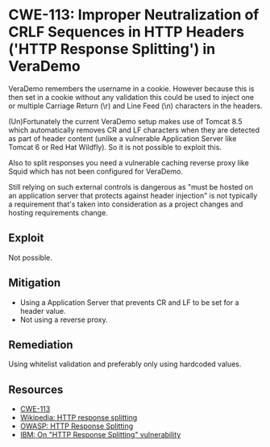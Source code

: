 CWE-113: Improper Neutralization of CRLF Sequences in HTTP Headers ('HTTP Response Splitting') in VeraDemo
==========================================================================================================

VeraDemo remembers the username in a cookie. However because this is then set in a cookie without any validation this could be used
to inject one or multiple Carriage Return (\r) and Line Feed (\n) characters in the headers.

(Un)Fortunately the current VeraDemo setup makes use of Tomcat 8.5 which automatically removes CR and LF characters when they are
detected as part of header content (unlike a vulnerable Application Server like Tomcat 6 or Red Hat Wildfly). So it is not possible
to exploit this.

Also to split responses you need a vulnerable caching reverse proxy like Squid which has not been configured for VeraDemo.

Still relying on such external controls is dangerous as "must be hosted on an application server that protects against header injection"
is not typically a requirement that's taken into consideration as a project changes and hosting requirements change.

Exploit
-------
Not possible.

Mitigation
----------
* Using a Application Server that prevents CR and LF to be set for a header value.
* Not using a reverse proxy.

Remediation
-----------
Using whitelist validation and preferably only using hardcoded values.

Resources
---------
* [CWE-113](https://cwe.mitre.org/data/definitions/113.html)
* [Wikipedia: HTTP response splitting](https://en.wikipedia.org/wiki/HTTP_response_splitting)
* [OWASP: HTTP Response Splitting](https://www.owasp.org/index.php/HTTP_Response_Splitting)
* [IBM: On "HTTP Response Splitting" vulnerability](https://www-304.ibm.com/support/docview.wss?uid=swg27019020)